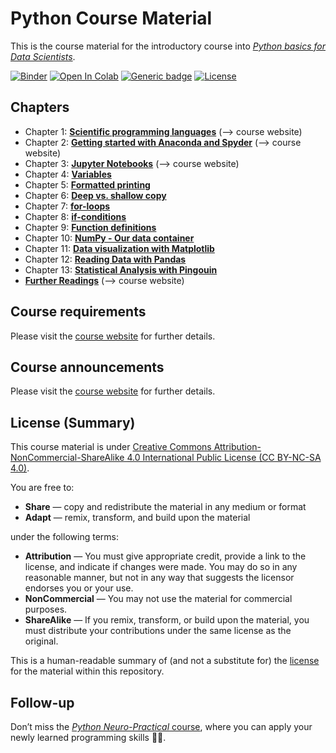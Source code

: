 # Python Course Material 

This is the course material for the introductory course into [_Python basics for Data Scientists_](https://www.fabriziomusacchio.com/teaching/python_course).  


[![Binder](https://mybinder.org/badge_logo.svg)](https://mybinder.org/v2/gh/FabrizioMusacchio/Python_Course/HEAD)  [![Open In Colab](https://colab.research.google.com/assets/colab-badge.svg)](https://colab.research.google.com/github/FabrizioMusacchio/Python_Course/) [![Generic badge](https://img.shields.io/badge/website-link-<COLOR>.svg)](https://www.fabriziomusacchio.com/teaching/python_course) [![License](https://img.shields.io/badge/license-CC%20BY%e2%80%93NC%e2%80%93SA%204.0-orange.svg)](https://github.com/FabrizioMusacchio/Python_Course/blob/master/LICENSE.md)




## Chapters

* Chapter 1: [**Scientific programming languages**](https://www.fabriziomusacchio.com/teaching/python_course/01_introduction)  (⟶ course website)
* Chapter 2: [**Getting started with Anaconda and Spyder**](https://www.fabriziomusacchio.com/teaching/python_course/02_python_ide)  (⟶ course website)
* Chapter 3: [**Jupyter Notebooks**](https://www.fabriziomusacchio.com/teaching/python_course/03_jupyter)  (⟶ course website)
* Chapter 4: [**Variables**](https://github.com/FabrizioMusacchio/Python_Course/blob/master/01.04%20Variables.ipynb)
* Chapter 5: [**Formatted printing**](https://github.com/FabrizioMusacchio/Python_Course/blob/master/01.05%20Formatted%20printing.ipynb)
* Chapter 6: [**Deep vs. shallow copy**](https://github.com/FabrizioMusacchio/Python_Course/blob/master/01.06%20deep%20vs.%20shallow%20copy.ipynb)
* Chapter 7: [**for-loops**](https://github.com/FabrizioMusacchio/Python_Course/blob/master/01.07%20for%20loops.ipynb)
* Chapter 8: [**if-conditions**](https://github.com/FabrizioMusacchio/Python_Course/blob/master/01.08%20if%20conditions.ipynb)
* Chapter 9: [**Function definitions**](https://github.com/FabrizioMusacchio/Python_Course/blob/master/01.09%20Function%20definitions.ipynb)
* Chapter 10: [**NumPy - Our data container**](https://github.com/FabrizioMusacchio/Python_Course/blob/master/01.10%20NumPy%2C%20The%20%22container%22%20for%20our%20data.ipynb)
* Chapter 11: [**Data visualization with Matplotlib**](https://github.com/FabrizioMusacchio/Python_Course/blob/master/01.11%20Data%20Visualization%20with%20Matplotlib.ipynb)
* Chapter 12: [**Reading Data with Pandas**](https://github.com/FabrizioMusacchio/Python_Course/blob/master/01.12%20Reading%20Data%20with%20Pandas.ipynb)
* Chapter 13: [**Statistical Analysis with Pingouin**](https://github.com/FabrizioMusacchio/Python_Course/blob/master/01.13%20Statistical%20Analysis%20with%20Pingouin.ipynb)
* [**Further Readings**](https://www.fabriziomusacchio.com/teaching/python_course/90_further_readings) (⟶ course website)



## Course requirements
Please visit the [course website](https://www.fabriziomusacchio.com/teaching/python_course#current-announcements/#course-requirements) for further details.

## Course announcements
Please visit the [course website](https://www.fabriziomusacchio.com/teaching/python_course/#current-announcements) for further details.



## License (Summary)
This course material is under [Creative Commons Attribution-NonCommercial-ShareAlike 4.0 International Public License (CC BY-NC-SA 4.0)](https://creativecommons.org/licenses/by-nc-sa/4.0/). 

You are free to:

* **Share** — copy and redistribute the material in any medium or format
* **Adapt** — remix, transform, and build upon the material

under the following terms:

* **Attribution** — You must give appropriate credit, provide a link to the license, and indicate if changes were made. You may do so in any reasonable manner, but not in any way that suggests the licensor endorses you or your use.
* **NonCommercial** — You may not use the material for commercial purposes.
* **ShareAlike** — If you remix, transform, or build upon the material, you must distribute your contributions under the same license as the original.

This is a human-readable summary of (and not a substitute for) the [license](https://github.com/FabrizioMusacchio/Python_Neuro_Practical/blob/master/LICENSE.md) for the material within this repository.


## Follow-up
Don’t miss the [_Python Neuro-Practical_ course](https://www.fabriziomusacchio.com/teaching/python_course_neuropractical/), where you can apply your newly learned programming skills ‍🧑‍💻.



